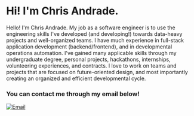 # Hi! I'm Chris Andrade.

Hello! I'm Chris Andrade. My job as a software engineer is to use the engineering skills I've developed (and developing!) towards data-heavy projects and well-organized teams. I have much experience in full-stack application development (backend/frontend), and in developmental operations automation. I've gained many applicable skills through my undergraduate degree, personal projects, hackathons, internships, volunteering experiences, and contracts. I love to work on teams and projects that are focused on future-oriented design, and most importantly creating an organized and efficient developmental cycle.

### You can contact me through my email below!
[![Email](https://img.shields.io/badge/-Email-red?style=for-the-badge&logo=Gmail&logoColor=white&link=mailto:chrisfandrade16@gmail.com)](mailto:chrisfandrade16@gmail.com)
